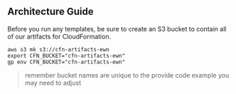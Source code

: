 ## Architecture Guide

Before you run any templates, be sure to create an S3 bucket to contain
all of our artifacts for CloudFormation.

```
aws s3 mk s3://cfn-artifacts-ewn
export CFN_BUCKET="cfn-artifacts-ewn"
gp env CFN_BUCKET="cfn-artifacts-ewn"
```

> remember bucket names are unique to the provide code example you may need to adjust